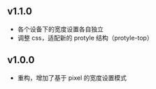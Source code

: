 ## v1.1.0

- 各个设备下的宽度设置各自独立
- 调整 css，适配新的 protyle 结构（protyle-top）

## v1.0.0

- 重构，增加了基于 pixel 的宽度设置模式
